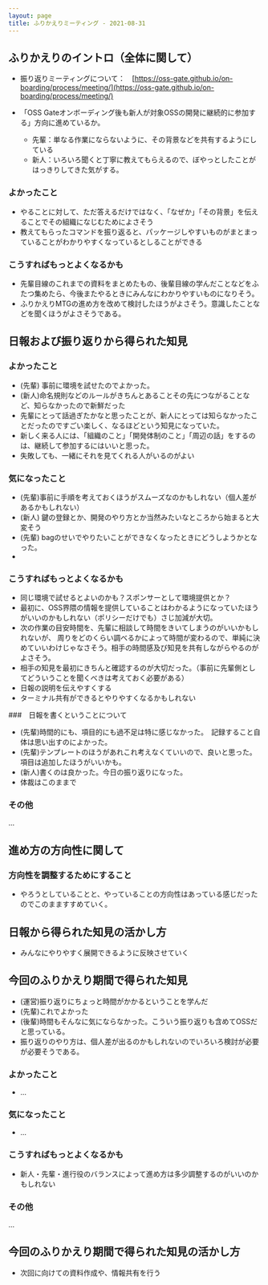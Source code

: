 ```yaml
---
layout: page
title: ふりかえりミーティング - 2021-08-31
---
```



## ふりかえりのイントロ（全体に関して）
* 振り返りミーティングについて：　[https://oss-gate.github.io/on-boarding/process/meeting/](https://oss-gate.github.io/on-boarding/process/meeting/)

* 「OSS Gateオンボーディング後も新人が対象OSSの開発に継続的に参加する」方向に進めているか。
  * 先輩：単なる作業にならないように、その背景などを共有するようにしている
  * 新人：いろいろ聞くと丁寧に教えてもらえるので、ぼやっとしたことがはっきりしてきた気がする。

### よかったこと

  * やることに対して、ただ答えるだけではなく、「なぜか」「その背景」を伝えることでその組織になじむためによさそう
  * 教えてもらったコマンドを振り返ると、パッケージしやすいものがまとまっていることがわかりやすくなっているとしることができる

### こうすればもっとよくなるかも

  * 先輩目線のこれまでの資料をまとめたもの、後輩目線の学んだことなどをふたつ集めたら、今後またやるときにみんなにわかりやすいものになりそう。
  * ふりかえりMTGの進め方を改めて検討したほうがよさそう。意識したことなどを聞くほうがよさそうである。

## 日報および振り返りから得られた知見

### よかったこと
 * (先輩) 事前に環境を試せたのでよかった。
 * (新人)命名規則などのルールがきちんとあることその先につながることなど、知らなかったので新鮮だった
 * 先輩にとって話過ぎたかなと思ったことが、新人にとっては知らなかったことだったのですごい楽しく、なるほどという知見になっていた。
 * 新しく来る人には、「組織のこと」「開発体制のこと」「周辺の話」をするのは、継続して参加するにはいいと思った。
 * 失敗しても、一緒にそれを見てくれる人がいるのがよい

### 気になったこと

* (先輩)事前に手順を考えておくほうがスムーズなのかもしれない（個人差があるかもしれない）
* (新人) 鍵の登録とか、開発のやり方とか当然みたいなところから始まると大変そう
* (先輩) bagのせいでやりたいことができなくなったときにどうしようかとなった。
*

### こうすればもっとよくなるかも
* 同じ環境で試せるとよいのかも？スポンサーとして環境提供とか？
* 最初に、OSS界隈の情報を提供していることはわかるようになっていたほうがいいのかもしれない（ポリシーだけでも）さじ加減が大切。
* 次の作業の目安時間を、先輩に相談して時間をきいてしまうのがいいかもしれないが、
  周りをどのくらい調べるかによって時間が変わるので、単純に決めていいわけじゃなさそう。相手の時間感及び知見を共有しながらやるのがよさそう。
* 相手の知見を最初にきちんと確認するのが大切だった。（事前に先輩側としてどういうことを聞くべきは考えておく必要がある）
* 日報の説明を伝えやすくする
* ターミナル共有ができるとやりやすくなるかもしれない

###　日報を書くということについて
* (先輩)時間的にも、項目的にも過不足は特に感じなかった。　記録すること自体は思い出すのによかった。
* (先輩)テンプレートのほうがあれこれ考えなくていいので、良いと思った。項目は追加したほうがいいかも。
* (新人)書くのは良かった。今日の振り返りになった。
* 体裁はこのままで

### その他

...

## 進め方の方向性に関して

### 方向性を調整するためにすること

  * やろうとしていることと、やっていることの方向性はあっている感じだったのでこのまますすめていく。

## 日報から得られた知見の活かし方
 * みんなにやりやすく展開できるように反映させていく

## 今回のふりかえり期間で得られた知見
* (運営)振り返りにちょっと時間がかかるということを学んだ
* (先輩)これでよかった
* (後輩)時間もそんなに気にならなかった。こういう振り返りも含めてOSSだと思っている。
* 振り返りのやり方は、個人差が出るのかもしれないのでいろいろ検討が必要が必要そうである。

### よかったこと

  * ...

### 気になったこと

  * ...

### こうすればもっとよくなるかも

  * 新人・先輩・進行役のバランスによって進め方は多少調整するのがいいのかもしれない

### その他

...


## 今回のふりかえり期間で得られた知見の活かし方

  * 次回に向けての資料作成や、情報共有を行う
